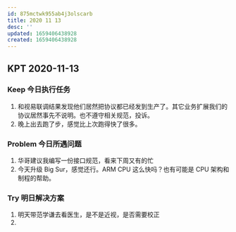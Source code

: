 ```yaml
---
id: 875mctwk955ab4j3olscarb
title: 2020 11 13
desc: ''
updated: 1659406438928
created: 1659406438928
---
```

## KPT 2020-11-13

### Keep 今日执行任务
1. 和视易联调结果发现他们居然把协议都已经发到生产了。其它业务扩展我们的协议居然事先不说明。也不遵守相关规范，投诉。
2. 晚上出去跑了步，感觉比上次跑得快了很多。

### Problem 今日所遇问题
1. 华哥建议我编写一份接口规范，看来下周又有的忙
2. 今天升级 Big Sur，感觉还行。ARM CPU 这么快吗？也有可能是 CPU 架构和制程的帮助。

### Try 明日解决方案
1. 明天带范学谦去看医生，是不是近视，是否需要校正
2. 